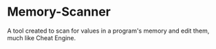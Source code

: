 # Memory-Scanner
A tool created to scan for values in a program's memory and edit them, much like Cheat Engine.

